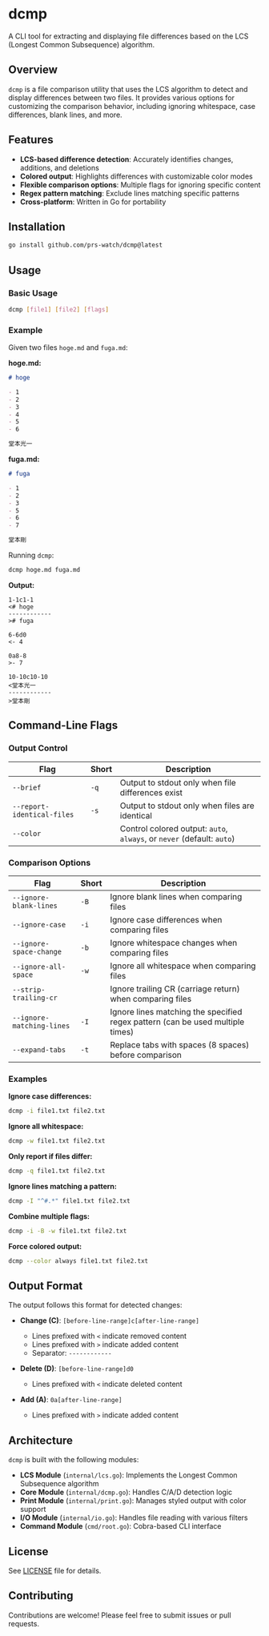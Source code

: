 # dcmp

A CLI tool for extracting and displaying file differences based on the LCS (Longest Common Subsequence) algorithm.

## Overview

`dcmp` is a file comparison utility that uses the LCS algorithm to detect and display differences between two files. It provides various options for customizing the comparison behavior, including ignoring whitespace, case differences, blank lines, and more.

## Features

- **LCS-based difference detection**: Accurately identifies changes, additions, and deletions
- **Colored output**: Highlights differences with customizable color modes
- **Flexible comparison options**: Multiple flags for ignoring specific content
- **Regex pattern matching**: Exclude lines matching specific patterns
- **Cross-platform**: Written in Go for portability

## Installation

```bash
go install github.com/prs-watch/dcmp@latest
```

## Usage

### Basic Usage

```bash
dcmp [file1] [file2] [flags]
```

### Example

Given two files `hoge.md` and `fuga.md`:

**hoge.md:**
```md
# hoge

- 1
- 2
- 3
- 4
- 5
- 6

堂本光一
```

**fuga.md:**
```md
# fuga

- 1
- 2
- 3
- 5
- 6
- 7

堂本剛
```

Running `dcmp`:

```bash
dcmp hoge.md fuga.md
```

**Output:**
```
1-1c1-1
<# hoge
------------
># fuga

6-6d0
<- 4

0a8-8
>- 7

10-10c10-10
<堂本光一
------------
>堂本剛
```

## Command-Line Flags

### Output Control

| Flag | Short | Description |
|------|-------|-------------|
| `--brief` | `-q` | Output to stdout only when file differences exist |
| `--report-identical-files` | `-s` | Output to stdout only when files are identical |
| `--color` | | Control colored output: `auto`, `always`, or `never` (default: `auto`) |

### Comparison Options

| Flag | Short | Description |
|------|-------|-------------|
| `--ignore-blank-lines` | `-B` | Ignore blank lines when comparing files |
| `--ignore-case` | `-i` | Ignore case differences when comparing files |
| `--ignore-space-change` | `-b` | Ignore whitespace changes when comparing files |
| `--ignore-all-space` | `-w` | Ignore all whitespace when comparing files |
| `--strip-trailing-cr` | | Ignore trailing CR (carriage return) when comparing files |
| `--ignore-matching-lines` | `-I` | Ignore lines matching the specified regex pattern (can be used multiple times) |
| `--expand-tabs` | `-t` | Replace tabs with spaces (8 spaces) before comparison |

### Examples

**Ignore case differences:**
```bash
dcmp -i file1.txt file2.txt
```

**Ignore all whitespace:**
```bash
dcmp -w file1.txt file2.txt
```

**Only report if files differ:**
```bash
dcmp -q file1.txt file2.txt
```

**Ignore lines matching a pattern:**
```bash
dcmp -I "^#.*" file1.txt file2.txt
```

**Combine multiple flags:**
```bash
dcmp -i -B -w file1.txt file2.txt
```

**Force colored output:**
```bash
dcmp --color always file1.txt file2.txt
```

## Output Format

The output follows this format for detected changes:

- **Change (C)**: `[before-line-range]c[after-line-range]`
  - Lines prefixed with `<` indicate removed content
  - Lines prefixed with `>` indicate added content
  - Separator: `------------`

- **Delete (D)**: `[before-line-range]d0`
  - Lines prefixed with `<` indicate deleted content

- **Add (A)**: `0a[after-line-range]`
  - Lines prefixed with `>` indicate added content

## Architecture

`dcmp` is built with the following modules:

- **LCS Module** (`internal/lcs.go`): Implements the Longest Common Subsequence algorithm
- **Core Module** (`internal/dcmp.go`): Handles C/A/D detection logic
- **Print Module** (`internal/print.go`): Manages styled output with color support
- **I/O Module** (`internal/io.go`): Handles file reading with various filters
- **Command Module** (`cmd/root.go`): Cobra-based CLI interface

## License

See [LICENSE](LICENSE) file for details.

## Contributing

Contributions are welcome! Please feel free to submit issues or pull requests.